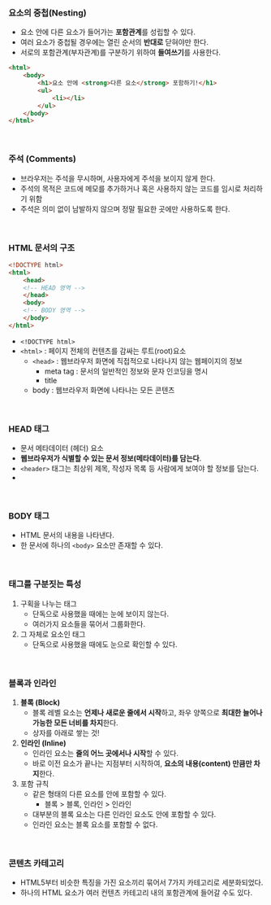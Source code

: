 ### 요소의 중첩(Nesting)

- 요소 안에 다른 요소가 들어가는 **포함관계**를 성립할 수 있다.
- 여러 요소가 중첩될 경우에는 열린 순서의 **반대로** 닫혀야만 한다.
- 서로의 포함관계(부자관계)를 구분하기 위하여 **들여쓰기**를 사용한다.

```html
<html>
	<body>
		<h1>요소 안에 <strong>다른 요소</strong> 포함하기!</h1>
		<ul>
			<li></li>
		</ul>
	</body>
</html>
```

<br/>

### 주석 (Comments)

- 브라우저는 주석을 무시하며, 사용자에게 주석을 보이지 않게 한다.
- 주석의 목적은 코드에 메모를 추가하거나 혹은 사용하지 않는 코드를 임시로 처리하기 위함
- 주석은 의미 없이 남발하지 않으며 정말 필요한 곳에만 사용하도록 한다.

<br/>

### HTML 문서의 구조

```html
<!DOCTYPE html>
<html>
	<head>
	<!-- HEAD 영역 -->
	</head>
	<body>
	<!-- BODY 영역 -->
	</body>
</html>
```

- `<!DOCTYPE html>`
- `<html>` : 페이지 전체의 컨텐츠를 감싸는 루트(root)요소
    - `<head>` : 웹브라우저 화면에 직접적으로 나타나지 않는 웹페이지의 정보
        - meta tag : 문서의 일반적인 정보와 문자 인코딩을 명시
        - title
    - body : 웹브라우저 화면에 나타나는 모든 콘텐츠

<br/>

### HEAD 태그

- 문서 메타데이터 (헤더) 요소
- **웹브라우저가 식별할 수 있는 문서 정보(메타데이터)를 담는다**.
- `<header>` 태그는 최상위 제목, 작성자 목록 등 사람에게 보여야 할 정보를 담는다.
- 
<br/>

### BODY 태그

- HTML 문서의 내용을 나타낸다.
- 한 문서에 하나의 `<body>` 요소만 존재할 수 있다.

<br/>

### 태그를 구분짓는 특성

1. 구획을 나누는 태그
    - 단독으로 사용했을 때에는 눈에 보이지 않는다.
    - 여러가지 요소들을 묶어서 그룹화한다.
2. 그 자체로 요소인 태그
    - 단독으로 사용했을 때에도 눈으로 확인할 수 있다.

<br/>

### 블록과 인라인

1. **블록 (Block)**
    - 블록 레벨 요소는 **언제나 새로운 줄에서 시작**하고, 좌우 양쪽으로 **최대한 늘어나 가능한 모든 너비를 차지**한다.
    - 상자를 아래로 쌓는 것!
2. **인라인 (Inline)**
    - 인라인 요소는 **줄의 어느 곳에서나 시작**할 수 있다.
    - 바로 이전 요소가 끝나는 지점부터 시작하여, **요소의 내용(content) 만큼만 차지**한다.
3. 포함 규칙
    - 같은 형태의 다른 요소를 안에 포함할 수 있다.
        - 블록 > 블록, 인라인 > 인라인
    - 대부분의 블록 요소는 다른 인라인 요소도 안에 포함할 수 있다.
    - 인라인 요소는 블록 요소를 포함할 수 없다.

<br/>

### 콘텐츠 카테고리

- HTML5부터 비슷한 특징을 가진 요소끼리 묶어서 7가지 카테고리로 세분화되었다.
- 하나의  HTML 요소가 여러 컨텐츠 카테고리 내의 포함관계에 들어갈 수도 있다.
